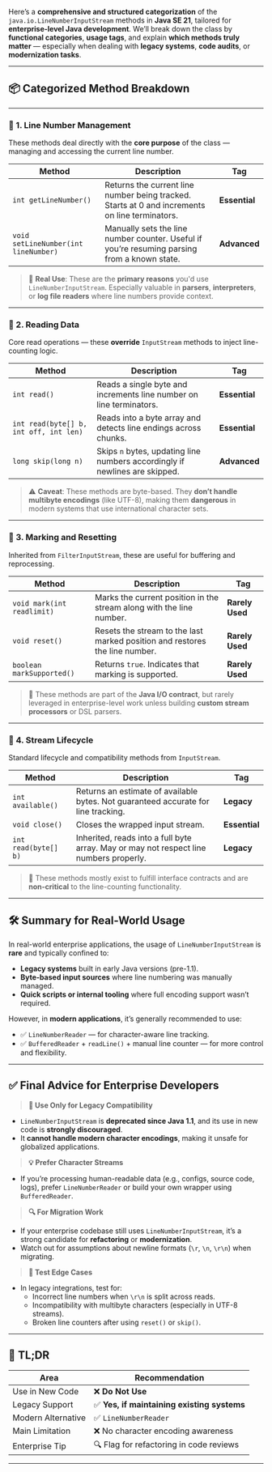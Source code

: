 Here’s a **comprehensive and structured categorization** of the `java.io.LineNumberInputStream` methods in **Java SE 21**, tailored for **enterprise-level Java development**. We’ll break down the class by **functional categories**, **usage tags**, and explain **which methods truly matter** — especially when dealing with **legacy systems**, **code audits**, or **modernization tasks**.

---

## 📦 Categorized Method Breakdown

---

### 🔹 1. **Line Number Management**

These methods deal directly with the **core purpose** of the class — managing and accessing the current line number.

| Method | Description | Tag |
|--------|-------------|-----|
| `int getLineNumber()` | Returns the current line number being tracked. Starts at 0 and increments on line terminators. | **Essential** |
| `void setLineNumber(int lineNumber)` | Manually sets the line number counter. Useful if you’re resuming parsing from a known state. | **Advanced** |

> 🧠 **Real Use**: These are the **primary reasons** you'd use `LineNumberInputStream`. Especially valuable in **parsers**, **interpreters**, or **log file readers** where line numbers provide context.

---

### 🔹 2. **Reading Data**

Core read operations — these **override** `InputStream` methods to inject line-counting logic.

| Method | Description | Tag |
|--------|-------------|-----|
| `int read()` | Reads a single byte and increments line number on line terminators. | **Essential** |
| `int read(byte[] b, int off, int len)` | Reads into a byte array and detects line endings across chunks. | **Essential** |
| `long skip(long n)` | Skips `n` bytes, updating line numbers accordingly if newlines are skipped. | **Advanced** |

> ⚠️ **Caveat**: These methods are byte-based. They **don’t handle multibyte encodings** (like UTF-8), making them **dangerous** in modern systems that use international character sets.

---

### 🔹 3. **Marking and Resetting**

Inherited from `FilterInputStream`, these are useful for buffering and reprocessing.

| Method | Description | Tag |
|--------|-------------|-----|
| `void mark(int readlimit)` | Marks the current position in the stream along with the line number. | **Rarely Used** |
| `void reset()` | Resets the stream to the last marked position and restores the line number. | **Rarely Used** |
| `boolean markSupported()` | Returns `true`. Indicates that marking is supported. | **Rarely Used** |

> 🔄 These methods are part of the **Java I/O contract**, but rarely leveraged in enterprise-level work unless building **custom stream processors** or DSL parsers.

---

### 🔹 4. **Stream Lifecycle**

Standard lifecycle and compatibility methods from `InputStream`.

| Method | Description | Tag |
|--------|-------------|-----|
| `int available()` | Returns an estimate of available bytes. Not guaranteed accurate for line tracking. | **Legacy** |
| `void close()` | Closes the wrapped input stream. | **Essential** |
| `int read(byte[] b)` | Inherited, reads into a full byte array. May or may not respect line numbers properly. | **Legacy** |

> 🛑 These methods mostly exist to fulfill interface contracts and are **non-critical** to the line-counting functionality.

---

## 🛠️ Summary for Real-World Usage

In real-world enterprise applications, the usage of `LineNumberInputStream` is **rare** and typically confined to:

- **Legacy systems** built in early Java versions (pre-1.1).
- **Byte-based input sources** where line numbering was manually managed.
- **Quick scripts or internal tooling** where full encoding support wasn’t required.

However, in **modern applications**, it’s generally recommended to use:

- ✅ `LineNumberReader` — for character-aware line tracking.
- ✅ `BufferedReader` + `readLine()` + manual line counter — for more control and flexibility.

---

## ✅ Final Advice for Enterprise Developers

> **👷 Use Only for Legacy Compatibility**

- `LineNumberInputStream` is **deprecated since Java 1.1**, and its use in new code is **strongly discouraged**.
- It **cannot handle modern character encodings**, making it unsafe for globalized applications.

> **💡 Prefer Character Streams**

- If you’re processing human-readable data (e.g., configs, source code, logs), prefer `LineNumberReader` or build your own wrapper using `BufferedReader`.

> **🔍 For Migration Work**

- If your enterprise codebase still uses `LineNumberInputStream`, it’s a strong candidate for **refactoring** or **modernization**.
- Watch out for assumptions about newline formats (`\r`, `\n`, `\r\n`) when migrating.

> **🧪 Test Edge Cases**

- In legacy integrations, test for:
    - Incorrect line numbers when `\r\n` is split across reads.
    - Incompatibility with multibyte characters (especially in UTF-8 streams).
    - Broken line counters after using `reset()` or `skip()`.

---

## 📘 TL;DR

| Area | Recommendation |
|------|----------------|
| Use in New Code | ❌ **Do Not Use** |
| Legacy Support | ✅ **Yes, if maintaining existing systems** |
| Modern Alternative | ✅ `LineNumberReader` |
| Main Limitation | ❌ No character encoding awareness |
| Enterprise Tip | 🔍 Flag for refactoring in code reviews |

---

